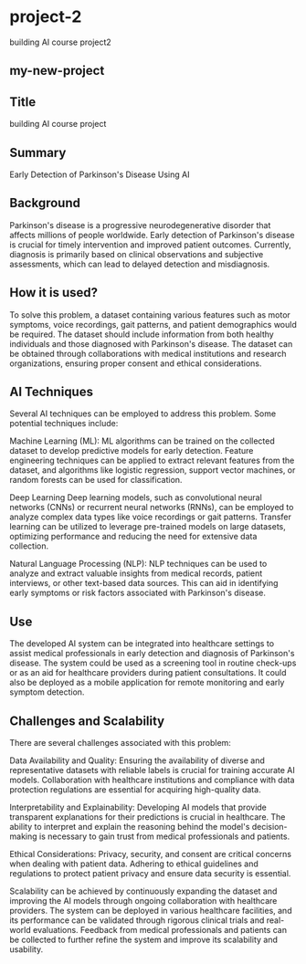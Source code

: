 # project-2
building AI course project2
## my-new-project
## Title 
building AI course project
## Summary
Early Detection of Parkinson's Disease Using AI

## Background
Parkinson's disease is a progressive neurodegenerative disorder that affects millions of people worldwide. Early detection of Parkinson's disease is crucial for timely intervention and improved patient outcomes. Currently, diagnosis is primarily based on clinical observations and subjective assessments, which can lead to delayed detection and misdiagnosis.

## How it is used?
To solve this problem, a dataset containing various features such as motor symptoms, voice recordings, gait patterns, and patient demographics would be required. The dataset should include information from both healthy individuals and those diagnosed with Parkinson's disease. The dataset can be obtained through collaborations with medical institutions and research organizations, ensuring proper consent and ethical considerations.

## AI Techniques
Several AI techniques can be employed to address this problem. Some potential techniques include:

Machine Learning (ML): ML algorithms can be trained on the collected dataset to develop predictive models for early detection. Feature engineering techniques can be applied to extract relevant features from the dataset, and algorithms like logistic regression, support vector machines, or random forests can be used for classification.

Deep Learning
Deep learning models, such as convolutional neural networks (CNNs) or recurrent neural networks (RNNs), can be employed to analyze complex data types like voice recordings or gait patterns. Transfer learning can be utilized to leverage pre-trained models on large datasets, optimizing performance and reducing the need for extensive data collection.

Natural Language Processing (NLP): NLP techniques can be used to analyze and extract valuable insights from medical records, patient interviews, or other text-based data sources. This can aid in identifying early symptoms or risk factors associated with Parkinson's disease.

## Use
The developed AI system can be integrated into healthcare settings to assist medical professionals in early detection and diagnosis of Parkinson's disease. The system could be used as a screening tool in routine check-ups or as an aid for healthcare providers during patient consultations. It could also be deployed as a mobile application for remote monitoring and early symptom detection.

## Challenges and Scalability
There are several challenges associated with this problem:

Data Availability and Quality: Ensuring the availability of diverse and representative datasets with reliable labels is crucial for training accurate AI models. Collaboration with healthcare institutions and compliance with data protection regulations are essential for acquiring high-quality data.

Interpretability and Explainability: Developing AI models that provide transparent explanations for their predictions is crucial in healthcare. The ability to interpret and explain the reasoning behind the model's decision-making is necessary to gain trust from medical professionals and patients.

Ethical Considerations: Privacy, security, and consent are critical concerns when dealing with patient data. Adhering to ethical guidelines and regulations to protect patient privacy and ensure data security is essential.

Scalability can be achieved by continuously expanding the dataset and improving the AI models through ongoing collaboration with healthcare providers. The system can be deployed in various healthcare facilities, and its performance can be validated through rigorous clinical trials and real-world evaluations. Feedback from medical professionals and patients can be collected to further refine the system and improve its scalability and usability.
